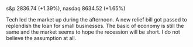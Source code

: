 s&p 2836.74 (+1.39%), nasdaq 8634.52 (+1.65%)

Tech led the market up during the afternoon. A new relief bill got passed to replendish the loan for small businesses.
The basic of economy is still the same and the market seems to hope the recession will be short. I do not believe the assumption at all.

